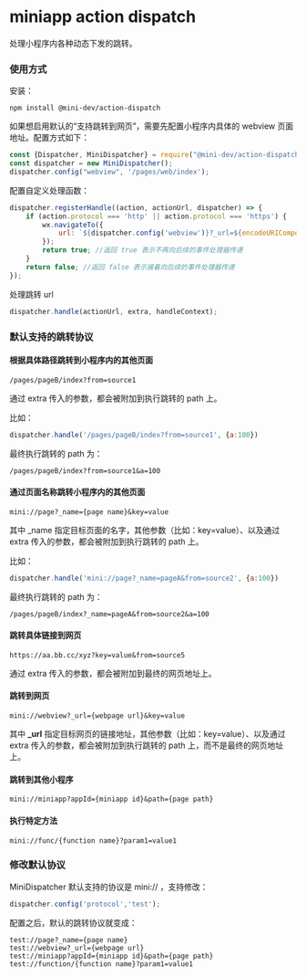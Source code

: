 # miniapp action dispatch

处理小程序内各种动态下发的跳转。

### 使用方式

安装：

```shell script
npm install @mini-dev/action-dispatch
```
如果想启用默认的“支持跳转到网页”，需要先配置小程序内具体的 webview 页面地址。配置方式如下：

```javascript
const {Dispatcher, MiniDispatcher} = require("@mini-dev/action-dispatch");
const dispatcher = new MiniDispatcher();
dispatcher.config("webview", '/pages/web/index'); 
```

配置自定义处理函数：

```javascript
dispatcher.registerHandle((action, actionUrl, dispatcher) => {
    if (action.protocol === 'http' || action.protocol === 'https') {
        wx.navigateTo({
            url: `${dispatcher.config('webview')}?_url=${encodeURIComponent(actionUrl)}`
        });
        return true; //返回 true 表示不再向后续的事件处理器传递
    }
    return false; //返回 false 表示接着向后续的事件处理器传递
});
```

处理跳转 url

```javascript
dispatcher.handle(actionUrl, extra, handleContext);
```

### 默认支持的跳转协议

#### 根据具体路径跳转到小程序内的其他页面

    /pages/pageB/index?from=source1

通过 extra 传入的参数，都会被附加到执行跳转的 path 上。

比如：

```javascript
dispatcher.handle('/pages/pageB/index?from=source1', {a:100})
```
最终执行跳转的 path 为：

    /pages/pageB/index?from=source1&a=100

#### 通过页面名称跳转小程序内的其他页面

    mini://page?_name={page name}&key=value

其中 _name 指定目标页面的名字，其他参数（比如：key=value）、以及通过 extra 传入的参数，都会被附加到执行跳转的 path 上。

比如：

```javascript
dispatcher.handle('mini://page?_name=pageA&from=source2', {a:100})
```
最终执行跳转的 path 为：

    /pages/pageB/index?_name=pageA&from=source2&a=100
   
#### 跳转具体链接到网页

    https://aa.bb.cc/xyz?key=value&from=source5
    
通过 extra 传入的参数，都会被附加到最终的网页地址上。

#### 跳转到网页

    mini://webview?_url={webpage url}&key=value

其中 <strong>_url</strong> 指定目标网页的链接地址，其他参数（比如：key=value）、以及通过 extra 传入的参数，都会被附加到执行跳转的 path 上，而不是最终的网页地址上。

#### 跳转到其他小程序

    mini://miniapp?appId={miniapp id}&path={page path}
        
#### 执行特定方法

    mini://func/{function name}?param1=value1

### 修改默认协议

MiniDispatcher 默认支持的协议是 mini:// ，支持修改：

```javascript
dispatcher.config('protocol','test');
```
配置之后，默认的跳转协议就变成：

    test://page?_name={page name}
    test://webview?_url={webpage url}
    test://miniapp?appId={miniapp id}&path={page path}
    test://function/{function name}?param1=value1
    
    